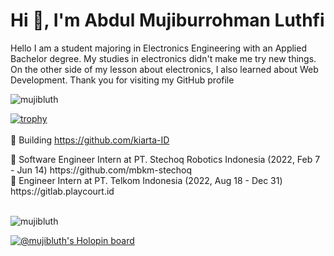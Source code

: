 <h1 align="left">Hi 👋, I'm Abdul Mujiburrohman Luthfi</h1>
<p align="left">Hello I am a student majoring in Electronics Engineering with an Applied Bachelor degree. My studies in electronics didn't make me try new things. On the other side of my lesson about electronics, I also learned about Web Development. Thank you for visiting my GitHub profile </p>
<p align="left"> <img src="https://github-readme-stats.vercel.app/api?username=mujibluth&count_private=true&show_icons=true&theme=prussian" alt="mujibluth" /> </p>

[![trophy](https://github-profile-trophy.vercel.app/?username=mujibluth&margin-w=8)](https://github.com/ryo-ma/github-profile-trophy)
<br>
<br>
🌱 Building https://github.com/kiarta-ID</p>

<p>🔭 Software Engineer Intern at PT. Stechoq Robotics Indonesia (2022, Feb 7 - Jun 14) https://github.com/mbkm-stechoq
<br>🔭 Engineer Intern at PT. Telkom Indonesia (2022, Aug 18 - Dec 31) https://gitlab.playcourt.id <br> <br>
<p align="left"> <img src="https://komarev.com/ghpvc/?username=mujibluth" alt="mujibluth" /> </p> <!-- visitors counted from the date : 15 April 2021 -->


[![@mujibluth's Holopin board](https://holopin.me/mujibluth)](https://holopin.io/@mujibluth)

<br>

<!-- Here are some ideas to get you started:

- 🔭 I’m currently working on ...
- 🌱 I’m currently learning ...
- 👯 I’m looking to collaborate on ...
- 🤔 I’m looking for help with ...
- 💬 Ask me about ...
- 📫 How to reach me: ...
- 😄 Pronouns: ...
- ⚡ Fun fact: ...
-->
